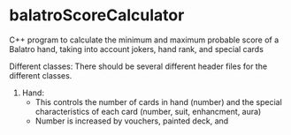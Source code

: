 # balatroScoreCalculator
C++ program to calculate the minimum and maximum probable score of a Balatro hand, taking into account jokers, hand rank, and special cards


Different classes: There should be several different header files for the different classes. 

1. Hand: 
    - This controls the number of cards in hand (number) and the special characteristics of each card (number, suit, enhancment, aura)
    - Number is increased by vouchers, painted deck, and  